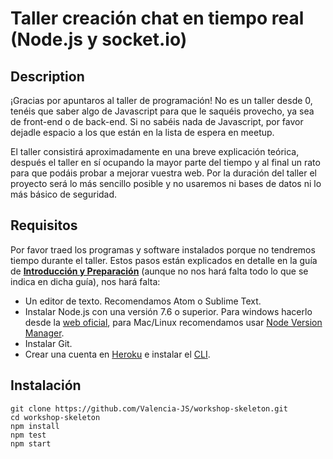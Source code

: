 # Taller creación chat en tiempo real (Node.js y socket.io) 

## Description

¡Gracias por apuntaros al taller de programación! No es un taller desde 0, tenéis que saber algo de Javascript para que le saquéis provecho, ya sea de front-end o de back-end. Si no sabéis nada de Javascript, por favor dejadle espacio a los que están en la lista de espera en meetup.

El taller consistirá aproximadamente en una breve explicación teórica, después el taller en sí ocupando la mayor parte del tiempo y al final un rato para que podáis probar a mejorar vuestra web. Por la duración del taller el proyecto será lo más sencillo posible y no usaremos ni bases de datos ni lo más básico de seguridad.

## Requisitos

Por favor traed los programas y software instalados porque no tendremos tiempo durante el taller. Estos pasos están explicados en detalle en la guía de **[Introducción y Preparación](https://es.libre.university/lesson/N1JX4V1rl)** (aunque no nos hará falta todo lo que se indica en dicha guía), nos hará falta:

- Un editor de texto. Recomendamos Atom o Sublime Text.
- Instalar Node.js con una versión 7.6 o superior. Para windows hacerlo desde la [web oficial](https://nodejs.org/es/), para Mac/Linux recomendamos usar [Node Version Manager](https://github.com/creationix/nvm/).
- Instalar Git.
- Crear una cuenta en [Heroku](https://heroku.com/) e instalar el [CLI](https://devcenter.heroku.com/articles/heroku-cli).

## Instalación

```
git clone https://github.com/Valencia-JS/workshop-skeleton.git
cd workshop-skeleton
npm install
npm test
npm start
```

